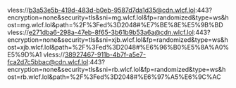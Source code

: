 vless://b3a53e5b-419d-483d-b0eb-9587d7da1d35@cdn.wlcf.lol:443?encryption=none&security=tls&sni=mg.wlcf.lol&fp=randomized&type=ws&host=mg.wlcf.lol&path=%2F%3Fed%3D2048#%E7%BE%8E%E5%9B%BD
vless://e271dba6-298a-47eb-8f65-3b61b9b53a6a@cdn.wlcf.lol:443?encryption=none&security=tls&sni=xjb.wlcf.lol&fp=randomized&type=ws&host=xjb.wlcf.lol&path=%2F%3Fed%3D2048#%E6%96%B0%E5%8A%A0%E5%9D%A1
vless://38927467-911b-4b7f-a5e7-fca2d7c5bbac@cdn.wlcf.lol:443?encryption=none&security=tls&sni=rb.wlcf.lol&fp=randomized&type=ws&host=rb.wlcf.lol&path=%2F%3Fed%3D2048#%E6%97%A5%E6%9C%AC
